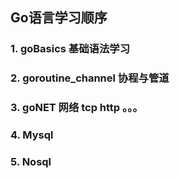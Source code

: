 ## Go语言学习顺序
### 1.  goBasics 基础语法学习
### 2.  goroutine_channel 协程与管道
### 3.  goNET 网络 tcp  http 。。。
### 4.  Mysql
### 5.  Nosql